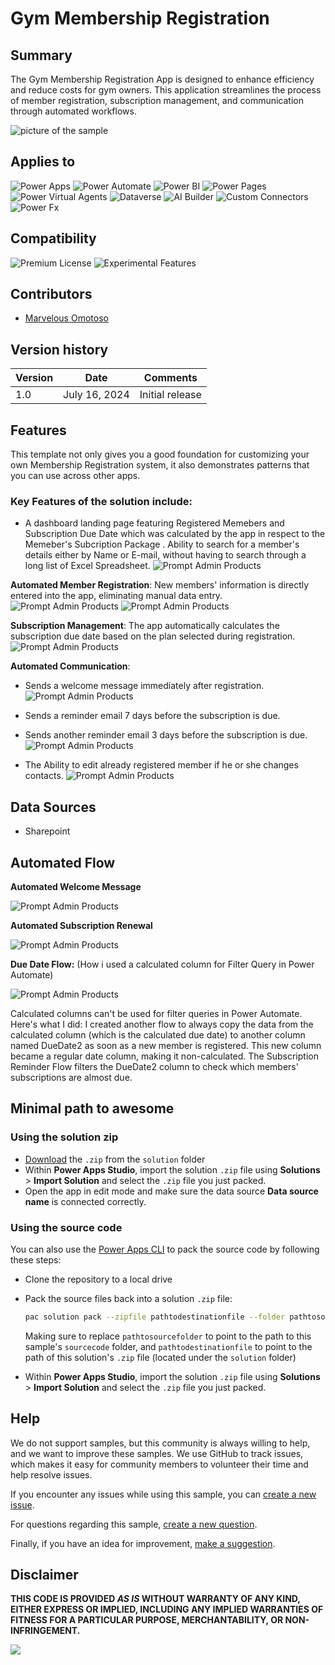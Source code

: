 # Gym Membership Registration

## Summary

The Gym Membership Registration App is designed to enhance efficiency and reduce costs for gym owners. This application streamlines the process of member registration, subscription management, and communication through automated workflows.

![picture of the sample](assets/LandingPage.PNG)

## Applies to

![Power Apps](https://img.shields.io/badge/Power%20Apps-Yes-green "Yes")
![Power Automate](https://img.shields.io/badge/Power%20Automate-Yes-green "Yes")
![Power BI](https://img.shields.io/badge/Power%20BI-No-red "No")
![Power Pages](https://img.shields.io/badge/Power%20Pages-No-red "No")
![Power Virtual Agents](https://img.shields.io/badge/Power%20Virtual%20Agents-No-red "No")
![Dataverse](https://img.shields.io/badge/Dataverse-No-red "No")
![AI Builder](https://img.shields.io/badge/AI%20Builder-No-red "No")
![Custom Connectors](https://img.shields.io/badge/Custom%20Connectors-No-red "No")
![Power Fx](https://img.shields.io/badge/Power%20Fx-No-red "No")

## Compatibility

![Premium License](https://img.shields.io/badge/Premium%20License-Not%20Required-red.svg "Premium license not required")
![Experimental Features](https://img.shields.io/badge/Experimental%20Features-No-red.svg "Does not rely on experimental features")

## Contributors

- [Marvelous Omotoso](https://github.com/Marvelous-O)

## Version history

| Version | Date          | Comments        |
| ------- | ------------- | --------------- |
| 1.0     | July 16, 2024 | Initial release |

## Features

This template not only gives you a good foundation for customizing your own Membership Registration system, it also demonstrates patterns that you can use across other apps.

### Key Features of the solution include:

- A dashboard landing page featuring Registered Memebers and Subscription Due Date which was calculated by the app in respect to the Memeber's Subcription Package . Ability to search for a member's details either by Name or E-mail, without having to search through a long list of Excel Spreadsheet.
  ![Prompt Admin Products](assets/LandingPage.PNG)

**Automated Member Registration**: New members' information is directly entered into the app, eliminating manual data entry.
![Prompt Admin Products](assets/NewReg1.PNG)
![Prompt Admin Products](assets/NewReg2.PNG)

**Subscription Management**: The app automatically calculates the subscription due date based on the plan selected during registration.
![Prompt Admin Products](assets/EditScreen.PNG)

**Automated Communication**:

- Sends a welcome message immediately after registration.
  ![Prompt Admin Products](assets/EmailScreenshot.PNG)

- Sends a reminder email 7 days before the subscription is due.
- Sends another reminder email 3 days before the subscription is due.
  ![Prompt Admin Products](assets/RenewalEmail.PNG)

* The Ability to edit already registered member if he or she changes contacts.
  ![Prompt Admin Products](assets/EditScreen.PNG)

## Data Sources

- Sharepoint

## Automated Flow

**Automated Welcome Message**

![Prompt Admin Products](assets/FlowForWelcomeMessage.png)

**Automated Subscription Renewal**

![Prompt Admin Products](assets/SubscriptionRenewalFlow.png)

**Due Date Flow:** (How i used a calculated column for Filter Query in Power Automate)

![Prompt Admin Products](assets/DueDateFlow.png)

Calculated columns can't be used for filter queries in Power Automate. Here's what I did: I created another flow to always copy the data from the calculated column (which is the calculated due date) to another column named DueDate2 as soon as a new member is registered. This new column became a regular date column, making it non-calculated. The Subscription Reminder Flow filters the DueDate2 column to check which members' subscriptions are almost due.

## Minimal path to awesome

<!--
PRO TIP:

For commands, use the `code syntax`

For button labels, page names, dialog names, etc. as they appear on the screen, use **Bold**

Don't use "click", use "select" or "use"

As tempting as it may be, don't just use images to describe the steps. Let's be as inclusive as possible and think about accessibility.

-->

### Using the solution zip

- [Download](./solution/Gym-Membership-Registration.zip) the `.zip` from the `solution` folder
- Within **Power Apps Studio**, import the solution `.zip` file using **Solutions** > **Import Solution** and select the `.zip` file you just packed.
- Open the app in edit mode and make sure the data source **Data source name** is connected correctly.

### Using the source code

You can also use the [Power Apps CLI](https://docs.microsoft.com/powerapps/developer/data-platform/powerapps-cli) to pack the source code by following these steps:

- Clone the repository to a local drive
- Pack the source files back into a solution `.zip` file:

  ```bash
  pac solution pack --zipfile pathtodestinationfile --folder pathtosourcefolder --processCanvasApps
  ```

  Making sure to replace `pathtosourcefolder` to point to the path to this sample's `sourcecode` folder, and `pathtodestinationfile` to point to the path of this solution's `.zip` file (located under the `solution` folder)

- Within **Power Apps Studio**, import the solution `.zip` file using **Solutions** > **Import Solution** and select the `.zip` file you just packed.
<!--
RESERVED FOR REPO MAINTAINERS

We'll add the video from the community call recording here

## Video

[![YouTube video title](./assets/video-thumbnail.jpg)](https://www.youtube.com/watch?v=XXXXX "YouTube video title")
-->

## Help

We do not support samples, but this community is always willing to help, and we want to improve these samples. We use GitHub to track issues, which makes it easy for community members to volunteer their time and help resolve issues.

If you encounter any issues while using this sample, you can [create a new issue](https://github.com/pnp/powerapps-samples/issues/new?assignees=&labels=Needs%3A+Triage+%3Amag%3A%2Ctype%3Abug-suspected&template=bug-report.yml&sample=Gym-Membership-Registration&authors=@Marvelous-O&title=Gym-Membership-Registration%20-%20).

For questions regarding this sample, [create a new question](https://github.com/pnp/powerapps-samples/issues/new?assignees=&labels=Needs%3A+Triage+%3Amag%3A%2Ctype%3Abug-suspected&template=question.yml&sample=Gym-Membership-Registration&authors=@Marvelous-O&title=Gym-Membership-Registration%20-%20).

Finally, if you have an idea for improvement, [make a suggestion](https://github.com/pnp/powerapps-samples/issues/new?assignees=&labels=Needs%3A+Triage+%3Amag%3A%2Ctype%3Abug-suspected&template=suggestion.yml&sample=YGym-Membership-Registration&authors=@Marvelous-O&title=Gym-Membership-Registration%20-%20).

## Disclaimer

**THIS CODE IS PROVIDED _AS IS_ WITHOUT WARRANTY OF ANY KIND, EITHER EXPRESS OR IMPLIED, INCLUDING ANY IMPLIED WARRANTIES OF FITNESS FOR A PARTICULAR PURPOSE, MERCHANTABILITY, OR NON-INFRINGEMENT.**

<img src="https://m365-visitor-stats.azurewebsites.net/powerplatform-samples/samples/Gym-Membership-Registration"  aria-hidden="true" />
